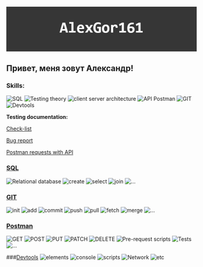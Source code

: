 [![Header](https://github.com/AlexGor161/AlexGor161/blob/main/Assets/logo.jpg?raw=true)]()

## Привет, меня зовут Александр!
### Skills:


![SQL](https://img.shields.io/badge/PostgreSQL-8A2BE2)
![Testing theory](https://img.shields.io/badge/Testing_Theory-8A2BE2)
![client server architecture](https://img.shields.io/badge/Client_server_architecture-8A2BE2)
![API Postman](https://img.shields.io/badge/API_(Postman)-8A2BE2)
![GIT](https://img.shields.io/badge/GIT-8A2BE2)
![Devtools](https://img.shields.io/badge/Devtools-8A2BE2)


**Testing documentation:** 

[Check-list](https://docs.google.com/spreadsheets/d/1xKtzUNQ-x0k-7xTf4z2CBoTkvjxLA_uCW_BSVtDWvC4/edit?usp=sharing)

[Bug report](https://docs.google.com/spreadsheets/d/1zZ69LM8wMh5VRSnoN6aJWoLafKz1Hmn-0w9mC0bHjKs/edit?usp=sharing)

[Postman requests with API](https://github.com/AlexGor161/PostmanCollection)


### [SQL]()
![Relational database](https://img.shields.io/badge/relational_database-1DE81C) 
![create](https://img.shields.io/badge/create-1DE81C) 
![select](https://img.shields.io/badge/select-1DE81C) 
![join](https://img.shields.io/badge/join-1DE81C) 
![...](https://img.shields.io/badge/...-1DE81C) 

### [GIT]()
 ![init](https://img.shields.io/badge/init-1DE81C) 
 ![add](https://img.shields.io/badge/add-1DE81C) 
 ![commit](https://img.shields.io/badge/commit-1DE81C) 
 ![push](https://img.shields.io/badge/push-1DE81C)
 ![pull](https://img.shields.io/badge/pull-1DE81C)
 ![fetch](https://img.shields.io/badge/fetch-1DE81C)
 ![merge](https://img.shields.io/badge/merge-1DE81C)
 ![...](https://img.shields.io/badge/...-1DE81C) 

### [Postman]()
![GET](https://img.shields.io/badge/GET-1DE81C)
![POST](https://img.shields.io/badge/POST-1DE81C)
![PUT](https://img.shields.io/badge/PUT-1DE81C)
![PATCH](https://img.shields.io/badge/PATCH-1DE81C)
![DELETE](https://img.shields.io/badge/DELETE-1DE81C)
![Pre-request scripts](https://img.shields.io/badge/Prerequest_scripts-1DE81C)
![Tests](https://img.shields.io/badge/Tests-1DE81C)
![...](https://img.shields.io/badge/...-1DE81C) 

###[Devtools]()
![elements](https://img.shields.io/badge/elements-1DE81C)
![console](https://img.shields.io/badge/console-1DE81C)
![scripts](https://img.shields.io/badge/scripts-1DE81C)
![Network](https://img.shields.io/badge/Network-1DE81C)
![etc](https://img.shields.io/badge/etc-1DE81C) 